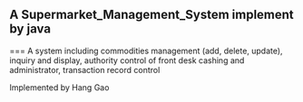 ## A Supermarket_Management_System implement by java
===
A system including commodities management (add, delete, update), inquiry and display, authority control of front desk cashing and administrator, transaction record control

Implemented by Hang Gao
